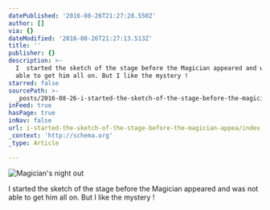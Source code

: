 ```yaml
---
datePublished: '2016-08-26T21:27:28.550Z'
author: []
via: {}
dateModified: '2016-08-26T21:27:13.513Z'
title: ''
publisher: {}
description: >-
  I  started the sketch of the stage before the Magician appeared and was not
  able to get him all on. But I like the mystery !
starred: false
sourcePath: >-
  _posts/2016-08-26-i-started-the-sketch-of-the-stage-before-the-magician-appea.md
inFeed: true
hasPage: true
inNav: false
url: i-started-the-sketch-of-the-stage-before-the-magician-appea/index.html
_context: 'http://schema.org'
_type: Article

---
```

![Magician's night out](https://the-grid-user-content.s3-us-west-2.amazonaws.com/041cc16b-b454-4602-a0fe-89eeea6116d7.jpg)

I started the sketch of the stage before the Magician appeared and was not able to get him all on. But I like the mystery !